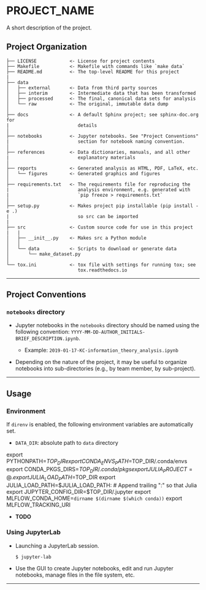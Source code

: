 PROJECT_NAME
===============================================================================

A short description of the project.

Project Organization
--------------------

    ├── LICENSE            <- License for project contents
    ├── Makefile           <- Makefile with commands like `make data`
    ├── README.md          <- The top-level README for this project
    |
    ├── data
    │   ├── external       <- Data from third party sources
    │   ├── interim        <- Intermediate data that has been transformed
    │   ├── processed      <- The final, canonical data sets for analysis
    │   └── raw            <- The original, immutable data dump
    │
    ├── docs               <- A default Sphinx project; see sphinx-doc.org for
    |                         details
    │
    ├── notebooks          <- Jupyter notebooks. See "Project Conventions"
    |                         section for notebook naming convention. 
    │
    ├── references         <- Data dictionaries, manuals, and all other
    |                         explanatory materials
    │
    ├── reports            <- Generated analysis as HTML, PDF, LaTeX, etc.
    │   └── figures        <- Generated graphics and figures
    │
    ├── requirements.txt   <- The requirements file for reproducing the
    |                         analysis environment, e.g. generated with
    |                         `pip freeze > requirements.txt`
    │
    ├── setup.py           <- Makes project pip installable (pip install -e .)
    |                         so src can be imported
    |
    ├── src                <- Custom source code for use in this project
    |   |
    │   ├── __init__.py    <- Makes src a Python module
    │   │
    │   └── data           <- Scripts to download or generate data
    │       └── make_dataset.py
    │
    └── tox.ini            <- tox file with settings for running tox; see
                              tox.readthedocs.io

------------------------------------------------------------------------------

Project Conventions
-------------------

### `notebooks` directory

* Jupyter notebooks in the `notebooks` directory should be named using the
  following convention: `YYYY-MM-DD-AUTHOR_INITIALS-BRIEF_DESCRIPTION.ipynb`.

  * Example: `2019-01-17-KC-information_theory_analysis.ipynb`

* Depending on the nature of the project, it may be useful to organize
  notebooks into sub-directories (e.g., by team member, by sub-project).

------------------------------------------------------------------------------

Usage
-----

### Environment

If `direnv` is enabled, the following environment variables are automatically
set.

* `DATA_DIR`: absolute path to `data` directory

export PYTHONPATH=$TOP_DIR
export CONDA_ENVS_PATH=$TOP_DIR/.conda/envs
export CONDA_PKGS_DIRS=$TOP_DIR/.conda/pkgs
export JULIA_PROJECT=@.
export JULIA_LOAD_PATH=$TOP_DIR
export JULIA_LOAD_PATH=$JULIA_LOAD_PATH:  # Append trailing ":" so that Julia
export JUPYTER_CONFIG_DIR=$TOP_DIR/.jupyter
export MLFLOW_CONDA_HOME=`dirname $(dirname $(which conda))`
export MLFLOW_TRACKING_URI
* __TODO__

### Using JupyterLab

* Launching a JupyterLab session.

    ```shell
    $ jupyter-lab
    ```

* Use the GUI to create Jupyter notebooks, edit and run Jupyter notebooks,
  manage files in the file system, etc.

------------------------------------------------------------------------------
